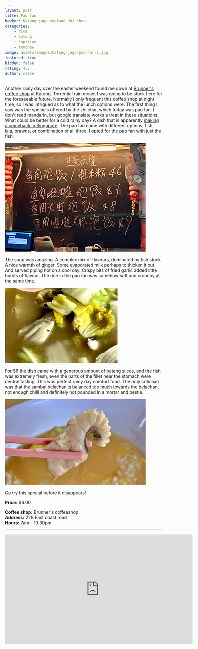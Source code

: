 ```yaml
---
layout: post
title: Pao fan
hawker: Katong jago seafood zhi char
categories: 
    - rice
    - katong
    - kopitiam
    - teochew
image: assets/images/katong-jago-pao-fan-1.jpg
featured: true
hidden: false
rating: 4.5
author: steve
---
```

Another rainy day over the easter weekend found me down at [Brunner's coffee shop](https://www.facebook.com/Brunners-Coffeeshop-FB-189197318523252/) at Katong. Torrential rain meant I was going to be stuck here for the foreseeable future. Normally I only frequent this coffee shop at night time, so I was intrigued as to what the lunch options were. The first thing I saw was the specials offered by the zhi char, which today was pao fan. I don't read mandarin, but google translate works a treat in these situations. What could be better for a cold rainy day? A dish that is apparently [making a comeback in Singapore](https://www.straitstimes.com/life/food/pao-fan-fever-is-on-in-singapore-with-new-entrants-targeting-the-mass-market). The pao fan came with different options, fish, lala, prawns, or combination of all three. I opted for the pao fan with just the fish.

![Zhi char specials board](/assets/images/katong-jago-pao-fan-3.jpg "The different pao fan options on the specials board")

The soup was amazing. A complex mix of flavours, dominated by fish stock. A nice warmth of ginger. Some evaporated milk perhaps to thicken it out. And served piping hot on a cool day. Crispy bits of fried garlic added little bursts of flavour. The rice in the pao fan was somehow soft and crunchy at the same time.

![Pao fan](/assets/images/katong-jago-pao-fan-movie.gif "The rice in the pao fan")

For $6 the dish came with a generous amount of batang slices, and the fish was extremely fresh, even the parts of the fillet near the stomach were neutral tasting. This was perfect rainy day comfort food. The only criticism was that the sambal belachan is balanced too much towards the belachan, not enough chilli and definitely not pounded in a mortar and pestle.

![Batang fillet in pao fan](/assets/images/katong-jago-pao-fan-2.jpg "Some of the batang in the pao fan")

Go try this special before it disappears!

**Price:** $6.00  

**Coffee shop:** Brunner's coffeeshop  
**Address:** 228 East coast road  
**Hours:** 7am - 10:30pm  

***  

<iframe src="https://www.google.com/maps/embed?pb=!1m18!1m12!1m3!1d3988.7794601923756!2d103.90540321421255!3d1.3075220990463587!2m3!1f0!2f0!3f0!3m2!1i1024!2i768!4f13.1!3m3!1m2!1s0x31da180cb49f7da1%3A0x9a27afd271b9961f!2sBrunners%20Coffeeshop!5e0!3m2!1sen!2ssg!4v1571715947289!5m2!1sen!2ssg" width="600" height="350" frameborder="0" style="border:0;" allowfullscreen=""></iframe>